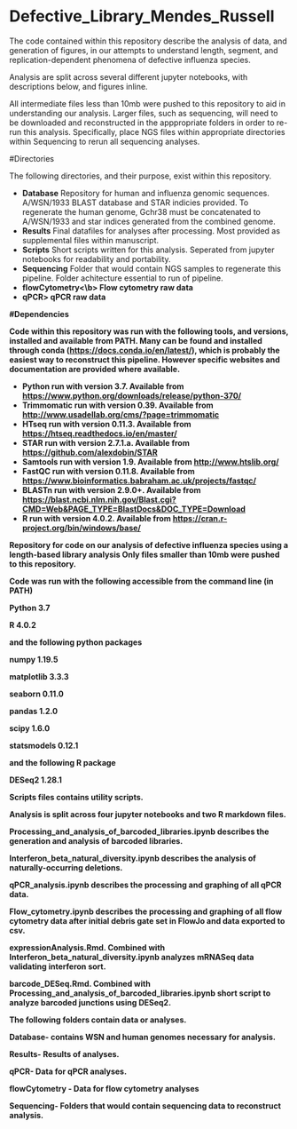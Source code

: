 # Defective_Library_Mendes_Russell

The code contained within this repository describe the analysis of data, and generation of figures, in our attempts to understand length, segment, and replication-dependent phenomena of defective influenza species.

Analysis are split across several different jupyter notebooks, with descriptions below, and figures inline.

All intermediate files less than 10mb were pushed to this repository to aid in understanding our analysis.
Larger files, such as sequencing, will need to be downloaded and reconstructed in the apppropriate folders in order to re-run this analysis.
Specifically, place NGS files within appropriate directories within Sequencing to rerun all sequencing analyses.

#Directories

The following directories, and their purpose, exist within this repository.

- <b>Database</b>       Repository for human and influenza genomic sequences. A/WSN/1933 BLAST database and STAR indicies provided. To regenerate the human genome,                         Gchr38 must be concatenated to A/WSN/1933 and star indices generated from the combined genome.
- <b>Results</b>        Final datafiles for analyses after processing. Most provided as supplemental files within manuscript.
- <b>Scripts</b>        Short scripts written for this analysis. Seperated from jupyter notebooks for readability and portability.
- <b>Sequencing</b>     Folder that would contain NGS samples to regenerate this pipeline. Folder achitecture essential to run of pipeline.
- <b>flowCytometry<\b>  Flow cytometry raw data
- <b>qPCR>              qPCR raw data
  
  

#Dependencies

Code within this repository was run with the following tools, and versions, installed and available from PATH. Many can be found and installed through conda (https://docs.conda.io/en/latest/), which is probably the easiest way to reconstruct this pipeline. However specific websites and documentation are provided where available. 

- <b>Python</b>      run with version 3.7. Available from https://www.python.org/downloads/release/python-370/
- <b>Trimmomatic</b> run with version 0.39. Available from http://www.usadellab.org/cms/?page=trimmomatic
- <b>HTseq</b>       run with version 0.11.3. Available from https://htseq.readthedocs.io/en/master/
- <b>STAR</b>        run with version 2.7.1.a. Available from https://github.com/alexdobin/STAR
- <b>Samtools</b>    run with version 1.9. Available from http://www.htslib.org/
- <b>FastQC</b>      run with version 0.11.8. Available from https://www.bioinformatics.babraham.ac.uk/projects/fastqc/
- <b>BLASTn</b>      run with version 2.9.0+. Available from https://blast.ncbi.nlm.nih.gov/Blast.cgi?CMD=Web&PAGE_TYPE=BlastDocs&DOC_TYPE=Download
- <b>R</b>           run with version 4.0.2. Available from https://cran.r-project.org/bin/windows/base/


Repository for code on our analysis of defective influenza species using a length-based library analysis
Only files smaller than 10mb were pushed to this repository. 

Code was run with the following accessible from the command line (in PATH)



Python 3.7

R 4.0.2



and the following python packages

numpy 1.19.5

matplotlib 3.3.3

seaborn 0.11.0

pandas 1.2.0

scipy 1.6.0

statsmodels 0.12.1



and the following R package

DESeq2 1.28.1

Scripts files contains utility scripts.

Analysis is split across four jupyter notebooks and two R markdown files.


Processing_and_analysis_of_barcoded_libraries.ipynb describes the generation and analysis of barcoded libraries.

Interferon_beta_natural_diversity.ipynb describes the analysis of naturally-occurring deletions.

qPCR_analysis.ipynb describes the processing and graphing of all qPCR data.

Flow_cytometry.ipynb describes the processing and graphing of all flow cytometry data after initial debris gate set in FlowJo and data exported to csv. 


expressionAnalysis.Rmd. Combined with Interferon_beta_natural_diversity.ipynb analyzes mRNASeq data validating interferon sort.

barcode_DESeq.Rmd. Combined with Processing_and_analysis_of_barcoded_libraries.ipynb short script to analyze barcoded junctions using DESeq2.


The following folders contain data or analyses.

Database- contains WSN and human genomes necessary for analysis.

Results- Results of analyses.

qPCR- Data for qPCR analyses.

flowCytometry - Data for flow cytometry analyses

Sequencing- Folders that would contain sequencing data to reconstruct analysis.

